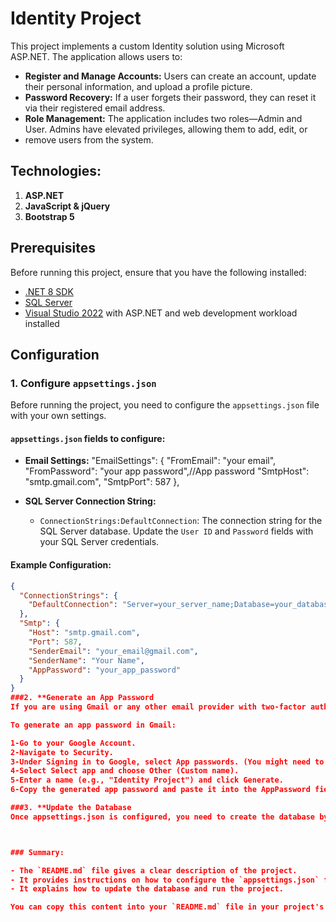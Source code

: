 # Identity Project

This project implements a custom Identity solution using Microsoft ASP.NET. The application allows users to:

- **Register and Manage Accounts:** Users can create an account, update their personal information, and upload a profile picture.
- **Password Recovery:** If a user forgets their password, they can reset it via their registered email address.
- **Role Management:** The application includes two roles—Admin and User. Admins have elevated privileges, allowing them to add, edit, or
- remove users from the system.



## Technologies:
1. **ASP.NET**
2. **JavaScript & jQuery**
3. **Bootstrap 5**


## Prerequisites

Before running this project, ensure that you have the following installed:

- [.NET 8 SDK](https://dotnet.microsoft.com/download/dotnet/8.0)
- [SQL Server](https://www.microsoft.com/en-us/sql-server/sql-server-downloads)
- [Visual Studio 2022](https://visualstudio.microsoft.com/) with ASP.NET and web development workload installed

## Configuration

### 1. **Configure `appsettings.json`**

Before running the project, you need to configure the `appsettings.json` file with your own settings. 

#### **`appsettings.json` fields to configure:**

- **Email Settings:**
"EmailSettings": {
    "FromEmail": "your email",
    "FromPassword": "your app password",//App password
    "SmtpHost": "smtp.gmail.com",
    "SmtpPort": 587
  },

- **SQL Server Connection String:**
  - `ConnectionStrings:DefaultConnection`: The connection string for the SQL Server database. Update the `User ID` and `Password` fields with your SQL Server credentials.

#### **Example Configuration:**

```json
{
  "ConnectionStrings": {
    "DefaultConnection": "Server=your_server_name;Database=your_database_name;User Id=your_username;Password=your_password;MultipleActiveResultSets=true;Encrypt=false"
  },
  "Smtp": {
    "Host": "smtp.gmail.com",
    "Port": 587,
    "SenderEmail": "your_email@gmail.com",
    "SenderName": "Your Name",
    "AppPassword": "your_app_password"
  }
}
###2. **Generate an App Password
If you are using Gmail or any other email provider with two-factor authentication (2FA), you'll need to generate an app password to send emails through the application.

To generate an app password in Gmail:

1-Go to your Google Account.
2-Navigate to Security.
3-Under Signing in to Google, select App passwords. (You might need to sign in again.)
4-Select Select app and choose Other (Custom name).
5-Enter a name (e.g., "Identity Project") and click Generate.
6-Copy the generated app password and paste it into the AppPassword field in appsettings.json.

###3. **Update the Database
Once appsettings.json is configured, you need to create the database by running the following command in the Package Manager Console in Visual Studio: update-database



### Summary:

- The `README.md` file gives a clear description of the project.
- It provides instructions on how to configure the `appsettings.json` file, including how to generate an app password for email settings.
- It explains how to update the database and run the project.

You can copy this content into your `README.md` file in your project's root directory.
